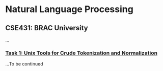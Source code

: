 # Natural Language Processing
## CSE431: BRAC University
...

### [Task 1: Unix Tools for Crude Tokenization and Normalization](https://github.com/sanjib-sen/nlp/tree/master/task01)

...To be continued
